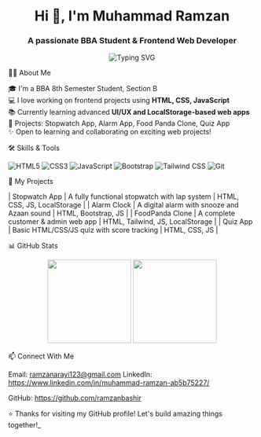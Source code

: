 <h1 align="center">Hi 👋, I'm Muhammad Ramzan</h1>
<h3 align="center">A passionate BBA Student & Frontend Web Developer</h3>

<p align="center">
  <img src="https://readme-typing-svg.herokuapp.com?font=Fira+Code&pause=1000&color=0CFF72&center=true&vCenter=true&width=435&lines=I+love+building+web+apps;Frontend+Development+%7C+UI+%26+UX;Learning+JavaScript+%7C+Bootstrap+%7C+Tailwind" alt="Typing SVG" />
</p>


 🧑‍💻 About Me

 🎓 I'm a BBA 8th Semester Student, Section B  
 💻 I love working on frontend projects using **HTML, CSS, JavaScript**  
 📚 Currently learning advanced **UI/UX and LocalStorage-based web apps**  
 🔭 Projects: Stopwatch App, Alarm App, Food Panda Clone, Quiz App  
✨ Open to learning and collaborating on exciting web projects!


🛠️ Skills & Tools

![HTML5](https://img.shields.io/badge/-HTML5-E34F26?style=for-the-badge&logo=html5&logoColor=white)
![CSS3](https://img.shields.io/badge/-CSS3-1572B6?style=for-the-badge&logo=css3)
![JavaScript](https://img.shields.io/badge/-JavaScript-F7DF1E?style=for-the-badge&logo=javascript&logoColor=000)
![Bootstrap](https://img.shields.io/badge/-Bootstrap-7952B3?style=for-the-badge&logo=bootstrap&logoColor=white)
![Tailwind CSS](https://img.shields.io/badge/-TailwindCSS-38B2AC?style=for-the-badge&logo=tailwind-css)
![Git](https://img.shields.io/badge/-Git-F05032?style=for-the-badge&logo=git&logoColor=white)


📂 My Projects

| Stopwatch App | A fully functional stopwatch with lap system | HTML, CSS, JS, LocalStorage |
| Alarm Clock | A digital alarm with snooze and Azaan sound | HTML, Bootstrap, JS |
| FoodPanda Clone | A complete customer & admin web app | HTML, Tailwind, JS, LocalStorage |
| Quiz App | Basic HTML/CSS/JS quiz with score tracking | HTML, CSS, JS |


📊 GitHub Stats

<p align="center">
  <img src="https://github-readme-stats.vercel.app/api?username=your-username&show_icons=true&theme=tokyonight" height="170"/>
  <img src="https://github-readme-stats.vercel.app/api/top-langs/?username=your-username&layout=compact&theme=tokyonight" height="170"/>
</p>


📫 Connect With Me

 Email: ramzanarayi123@gmail.com
 LinkedIn: https://www.linkedin.com/in/muhammad-ramzan-ab5b75227/

  
 GitHub: https://github.com/ramzanbashir


⭐️ Thanks for visiting my GitHub profile! Let's build amazing things together!_
